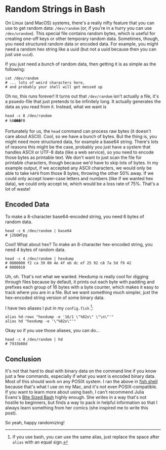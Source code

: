 
# Random Strings in Bash

On Linux (and MacOS) systems, there's a really nifty feature that you can use to get random data: `/dev/random` (or, if you're in a hurry you can use `/dev/urandom`).
This special file contains random bytes, which is useful for creating one-off keys or other temporary random data.
Sometimes, though, you need structured random data or encoded data.
For example, you might need a random hex string like a uuid (but not a uuid because then you can just use `uuid`).

If you just need a bunch of random data, then getting it is as simple as the following:

```
cat /dev/random
# ... lots of weird characters here,
# and probably your shell will get messed up
```

Oh no, this runs forever!
It turns out that `/dev/random` isn't actually a file, it's a psuedo-file that just pretends to be infinitely long.
It actually generates the data as you read from it.
Instead, what we want is

```
head -c 8 /dev/random
# hA���F0
```

Fortunately for us, the `head` command can process raw bytes (it doesn't care about ASCII).
Cool, so we have a bunch of bytes.
But the thing is, you might need more structured data, for example a base64 string.
There's lots of reasons this might be the case, probably you just have a system that handles ASCII or UTF-8 data (like a web service), so you need to encode those bytes as printable text.
We don't want to just scan the file for printable characters, though because we'd have to skip lots of bytes.
In my example output, if we accepted any ASCII characters, we would only be able to take `hAF0` from those 8 bytes, throwing the other 50% away.
If we could only accept lower-case letters and numbers (like if we wanted hex data), we could only accept `h0`, which would be a loss rate of 75%.
That's a lot of waste!

## Encoded Data

To make a 8-character base64-encoded string, you need 6 bytes of random data.

```
head -c 6 /dev/random | base64
# j2bQWTpg
```

Cool! What about hex?
To make an 8-character hex-encoded string, you need 4 bytes of random data.

```
head -c 4 /dev/random | hexdump
# 0000000 f2 ca 39 00 4e 4f eb dc ef 25 92 c8 7a 5d f9 42
# 0000010
```

Uh, oh.
That's not what we wanted.
Hexdump is really cool for digging through files because by default, it prints out each byte with padding and prefixes each group of 16 bytes with a byte counter, which makes it easy to track where you are in a file.
But we want something much simpler, just the hex-encoded string version of some binary data.

I have two aliases I put in my `config.fish` [^1]:

```fish
alias hd-rows "hexdump -e '16/1 \"%02x\" \"\n\"'"
alias hd "hexdump -e '\"%02x\"'"
```

Okay so if you use those aliases, you can do...

```
head -c 4 /dev/random | hd
# 7933b80d
```

## Conclusion

It's not that hard to deal with binary data on the command line if you know just a few commands, especially if what you want is encoded binary data.
Most of this should work on any POSIX system. I ran the above in [fish shell](https://fishshell.com/) because that's what I use on my Mac, and it's not even POSIX-compatible.
If you want to learn more about using bash, I can't recommend Julia Evans's [Bite Sized Bash](https://wizardzines.com/zines/bite-size-bash/) highly enough.
She writes in a way that's not hostile to beginners, but finds a way to pack in helpful information so that I always learn something from her comics (she inspired me to write this post).

So yeah, happy randomizing!

[^1]: If you use bash, you can use the same alias, just replace the space after `alias` with an equal sign.